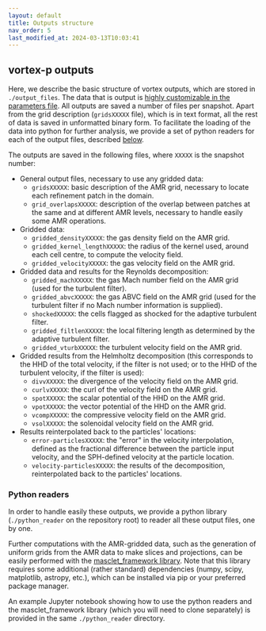 ```yaml
---
layout: default
title: Outputs structure
nav_order: 5
last_modified_at: 2024-03-13T10:03:41
---
```


## vortex-p outputs
Here, we describe the basic structure of vortex outputs, which are stored in `./output_files`. The data that is output is [highly customizable in the parameters file](set_parameters#output-customisation-block). All outputs are saved a number of files per snapshot. Apart from the grid description (`gridsXXXXX` file), which is in text format, all the rest of data is saved in unformatted binary form. To facilitate the loading of the data into python for further analysis, we provide a set of python readers for each of the output files, described [below](#python-readers).

The outputs are saved in the following files, where `XXXXX` is the snapshot number:

- General output files, necessary to use any gridded data:
    - `gridsXXXXX`: basic description of the AMR grid, necessary to locate each refinement patch in the domain. 
    - `grid_overlapsXXXXX`: description of the overlap between patches at the same and at different AMR levels, necessary to handle easily some AMR operations.
- Gridded data:
    - `gridded_densityXXXXX`: the gas density field on the AMR grid.
    - `gridded_kernel_lengthXXXXX`: the radius of the kernel used, around each cell centre, to compute the velocity field.
    - `gridded_velocityXXXXX`: the gas velocity field on the AMR grid.
- Gridded data and results for the Reynolds decomposition:
    - `gridded_machXXXXX`: the gas Mach number field on the AMR grid (used for the turbulent filter).
    - `gridded_abvcXXXXX`: the gas ABVC field on the AMR grid (used for the turbulent filter if no Mach number information is supplied).
    - `shockedXXXXX`: the cells flagged as shocked for the adaptive turbulent filter.
    - `gridded_filtlenXXXXX`: the local filtering length as determined by the adaptive turbulent filter.
    - `gridded_vturbXXXXX`: the turbulent velocity field on the AMR grid.
- Gridded results from the Helmholtz decomposition (this corresponds to the HHD of the total velocity, if the filter is not used; or to the HHD of the turbulent velocity, if the filter is used):
    - `divvXXXXX`: the divergence of the velocity field on the AMR grid.
    - `curlvXXXXX`: the curl of the velocity field on the AMR grid.
    - `spotXXXXX`: the scalar potential of the HHD on the AMR grid.
    - `vpotXXXXX`: the vector potential of the HHD on the AMR grid.
    - `vcompXXXXX`: the compressive velocity field on the AMR grid.
    - `vsolXXXXX`: the solenoidal velocity field on the AMR grid.
- Results reinterpolated back to the particles' locations:
    - `error-particlesXXXXX`: the "error" in the velocity interpolation, defined as the fractional difference between the particle input velocity, and the SPH-defined velocity at the particle location.
    - `velocity-particlesXXXXX`: the results of the decomposition, reinterpolated back to the particles' locations.

### Python readers
In order to handle easily these outputs, we provide a python library (`./python_reader` on the repository root) to reader all these output files, one by one.

Further computations with the AMR-gridded data, such as the generation of uniform grids from the AMR data to make slices and projections, can be easily performed with the [masclet_framework library](https://github.com/dvallesp/masclet_framework). Note that this library requires some additional (rather standard) dependencies (numpy, scipy, matplotlib, astropy, etc.), which can be installed via pip or your preferred package manager.

An example Jupyter notebook showing how to use the python readers and the masclet_framework library (which you will need to clone separately) is provided in the same `./python_reader` directory.